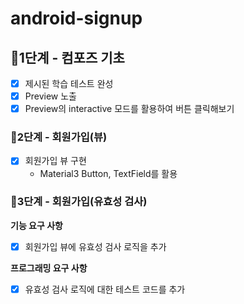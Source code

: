 # android-signup

## 🚀1단계 - 컴포즈 기초 
- [x] 제시된 학습 테스트 완성
- [x] Preview 노출
- [x] Preview의 interactive 모드를 활용하여 버튼 클릭해보기

### 🚀2단계 - 회원가입(뷰)
- [x] 회원가입 뷰 구현
    - Material3 Button, TextField를 활용

### 🚀3단계 - 회원가입(유효성 검사)
**기능 요구 사항**
- [x] 회원가입 뷰에 유효성 검사 로직을 추가

**프로그래밍 요구 사항**
- [x] 유효성 검사 로직에 대한 테스트 코드를 추가
